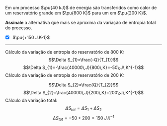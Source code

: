 Em um processo $\pu{40 kJ}$ de energia são transferidos como calor de um reservatório grande em $\pu{800 K}$ para um em $\pu{200 K}$.

**Assinale** a alternativa que mais se aproxima da variação de entropia total do processo.

- [x] $\pu{+150 J.K-1}$

---

Cálculo da variação de entropia do reservatório de 800 K:
$$\Delta S_{1}=\frac{-Q}{T_{1}}$$
$$\Delta S_{1}=-\frac{40000\,J}{800\,K}=-50\;J\,K^{-1}$$
Cálculo da variação de entropia do reservatório de 200 K:

$$\Delta S_{2}=\frac{Q}{T_{2}}$$
$$\Delta S_{2}=\frac{40000\,J}{200\,K}=200\;J\,K^{-1}$$
Cálculo da variação total:
$$\Delta S_{tot}=\Delta S_{1}+\Delta S_{2}$$
$$\Delta S_{tot}=-50+200=150\;J\,K^{-1}$$
